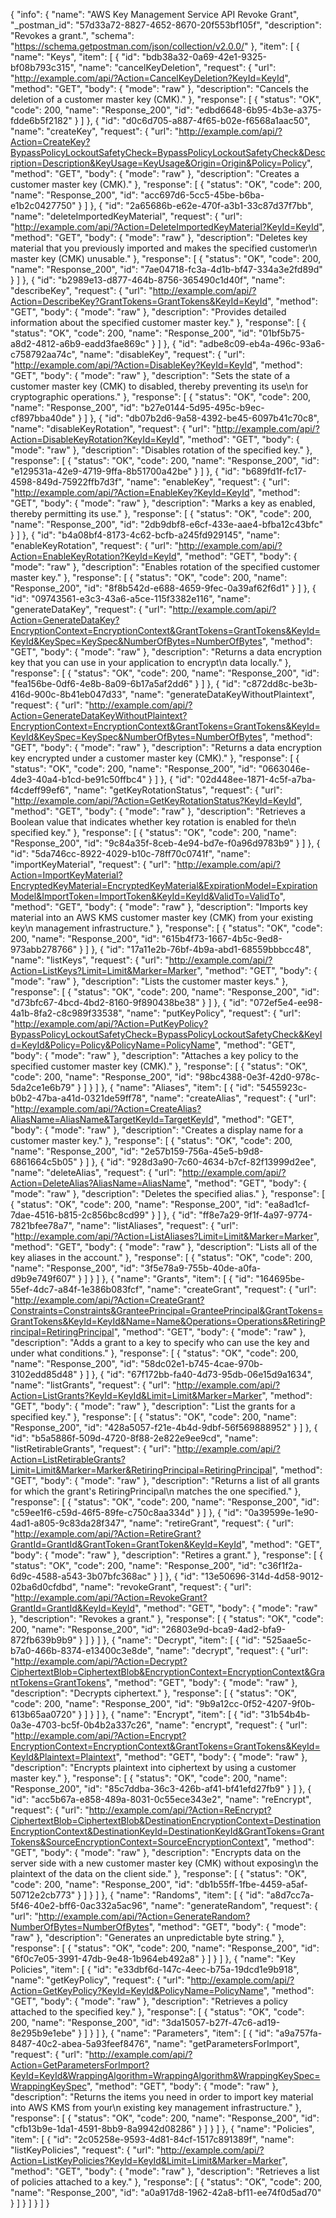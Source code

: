 {
  "info": {
    "name": "AWS Key Management Service API Revoke Grant",
    "_postman_id": "57d33a72-8827-4652-8670-20f553bf105f",
    "description": "Revokes a grant.",
    "schema": "https://schema.getpostman.com/json/collection/v2.0.0/"
  },
  "item": [
    {
      "name": "Keys",
      "item": [
        {
          "id": "bdb38a32-0a69-42e1-9325-bf08b793c315",
          "name": "cancelKeyDeletion",
          "request": {
            "url": "http://example.com/api/?Action=CancelKeyDeletion?KeyId=KeyId",
            "method": "GET",
            "body": {
              "mode": "raw"
            },
            "description": "Cancels the deletion of a customer master key (CMK)."
          },
          "response": [
            {
              "status": "OK",
              "code": 200,
              "name": "Response_200",
              "id": "edbd6648-6b95-4b3e-a375-fdde6b5f2182"
            }
          ]
        },
        {
          "id": "d0c6d705-a887-4f65-b02e-f6568a1aac50",
          "name": "createKey",
          "request": {
            "url": "http://example.com/api/?Action=CreateKey?BypassPolicyLockoutSafetyCheck=BypassPolicyLockoutSafetyCheck&Description=Description&KeyUsage=KeyUsage&Origin=Origin&Policy=Policy",
            "method": "GET",
            "body": {
              "mode": "raw"
            },
            "description": "Creates a customer master key (CMK)."
          },
          "response": [
            {
              "status": "OK",
              "code": 200,
              "name": "Response_200",
              "id": "acc697d6-5cc5-45be-b6ba-e1b2c0427750"
            }
          ]
        },
        {
          "id": "2a65686b-e62e-470f-a3b1-33c87d37f7bb",
          "name": "deleteImportedKeyMaterial",
          "request": {
            "url": "http://example.com/api/?Action=DeleteImportedKeyMaterial?KeyId=KeyId",
            "method": "GET",
            "body": {
              "mode": "raw"
            },
            "description": "Deletes key material that you previously imported and makes the specified customer\n      master key (CMK) unusable."
          },
          "response": [
            {
              "status": "OK",
              "code": 200,
              "name": "Response_200",
              "id": "7ae04718-fc3a-4d1b-bf47-334a3e2fd89d"
            }
          ]
        },
        {
          "id": "b2989e13-d877-464b-8756-365490c1d40f",
          "name": "describeKey",
          "request": {
            "url": "http://example.com/api/?Action=DescribeKey?GrantTokens=GrantTokens&KeyId=KeyId",
            "method": "GET",
            "body": {
              "mode": "raw"
            },
            "description": "Provides detailed information about the specified customer master key."
          },
          "response": [
            {
              "status": "OK",
              "code": 200,
              "name": "Response_200",
              "id": "01bf5b75-a8d2-4812-a6b9-eadd3fae869c"
            }
          ]
        },
        {
          "id": "adbe8c09-eb4a-496c-93a6-c758792aa74c",
          "name": "disableKey",
          "request": {
            "url": "http://example.com/api/?Action=DisableKey?KeyId=KeyId",
            "method": "GET",
            "body": {
              "mode": "raw"
            },
            "description": "Sets the state of a customer master key (CMK) to disabled, thereby preventing its use\n      for cryptographic operations."
          },
          "response": [
            {
              "status": "OK",
              "code": 200,
              "name": "Response_200",
              "id": "b27e0144-5d95-495c-b9ec-cf897bba40de"
            }
          ]
        },
        {
          "id": "db07b2d6-9a58-4392-be45-6097b41c70c8",
          "name": "disableKeyRotation",
          "request": {
            "url": "http://example.com/api/?Action=DisableKeyRotation?KeyId=KeyId",
            "method": "GET",
            "body": {
              "mode": "raw"
            },
            "description": "Disables rotation of the specified key."
          },
          "response": [
            {
              "status": "OK",
              "code": 200,
              "name": "Response_200",
              "id": "e129531a-42e9-4719-9ffa-8b51700a42be"
            }
          ]
        },
        {
          "id": "b689fd1f-fc17-4598-849d-75922ffb7d3f",
          "name": "enableKey",
          "request": {
            "url": "http://example.com/api/?Action=EnableKey?KeyId=KeyId",
            "method": "GET",
            "body": {
              "mode": "raw"
            },
            "description": "Marks a key as enabled, thereby permitting its use."
          },
          "response": [
            {
              "status": "OK",
              "code": 200,
              "name": "Response_200",
              "id": "2db9dbf8-e6cf-433e-aae4-bfba12c43bfc"
            }
          ]
        },
        {
          "id": "b4a08bf4-8173-4c62-bcfb-a245fd929145",
          "name": "enableKeyRotation",
          "request": {
            "url": "http://example.com/api/?Action=EnableKeyRotation?KeyId=KeyId",
            "method": "GET",
            "body": {
              "mode": "raw"
            },
            "description": "Enables rotation of the specified customer master key."
          },
          "response": [
            {
              "status": "OK",
              "code": 200,
              "name": "Response_200",
              "id": "8f8b542d-e688-4659-9fec-0a39af62f6d1"
            }
          ]
        },
        {
          "id": "09743561-e3c3-43a6-a5ce-115f3382e116",
          "name": "generateDataKey",
          "request": {
            "url": "http://example.com/api/?Action=GenerateDataKey?EncryptionContext=EncryptionContext&GrantTokens=GrantTokens&KeyId=KeyId&KeySpec=KeySpec&NumberOfBytes=NumberOfBytes",
            "method": "GET",
            "body": {
              "mode": "raw"
            },
            "description": "Returns a data encryption key that you can use in your application to encrypt\n      data locally."
          },
          "response": [
            {
              "status": "OK",
              "code": 200,
              "name": "Response_200",
              "id": "fea156be-0df6-4e8b-8a09-6b17a5af2dd6"
            }
          ]
        },
        {
          "id": "c872dd8c-be3b-416d-900c-8b41eb047d33",
          "name": "generateDataKeyWithoutPlaintext",
          "request": {
            "url": "http://example.com/api/?Action=GenerateDataKeyWithoutPlaintext?EncryptionContext=EncryptionContext&GrantTokens=GrantTokens&KeyId=KeyId&KeySpec=KeySpec&NumberOfBytes=NumberOfBytes",
            "method": "GET",
            "body": {
              "mode": "raw"
            },
            "description": "Returns a data encryption key encrypted under a customer master key (CMK)."
          },
          "response": [
            {
              "status": "OK",
              "code": 200,
              "name": "Response_200",
              "id": "0663046e-4de3-40a4-b1cd-be91c50ffbc4"
            }
          ]
        },
        {
          "id": "02d448ee-1871-4c5f-a7ba-f4cdeff99ef6",
          "name": "getKeyRotationStatus",
          "request": {
            "url": "http://example.com/api/?Action=GetKeyRotationStatus?KeyId=KeyId",
            "method": "GET",
            "body": {
              "mode": "raw"
            },
            "description": "Retrieves a Boolean value that indicates whether key rotation is enabled for the\n      specified key."
          },
          "response": [
            {
              "status": "OK",
              "code": 200,
              "name": "Response_200",
              "id": "9c84a35f-8ceb-4e94-bd7e-f0a96d9783b9"
            }
          ]
        },
        {
          "id": "5da746cc-8922-4029-b10c-78ff70c0741f",
          "name": "importKeyMaterial",
          "request": {
            "url": "http://example.com/api/?Action=ImportKeyMaterial?EncryptedKeyMaterial=EncryptedKeyMaterial&ExpirationModel=ExpirationModel&ImportToken=ImportToken&KeyId=KeyId&ValidTo=ValidTo",
            "method": "GET",
            "body": {
              "mode": "raw"
            },
            "description": "Imports key material into an AWS KMS customer master key (CMK) from your existing key\n      management infrastructure."
          },
          "response": [
            {
              "status": "OK",
              "code": 200,
              "name": "Response_200",
              "id": "615b4f73-1667-4b5c-9ed8-973abb278766"
            }
          ]
        },
        {
          "id": "17a11e2b-76bf-4b9a-abd1-68559bbbcc48",
          "name": "listKeys",
          "request": {
            "url": "http://example.com/api/?Action=ListKeys?Limit=Limit&Marker=Marker",
            "method": "GET",
            "body": {
              "mode": "raw"
            },
            "description": "Lists the customer master keys."
          },
          "response": [
            {
              "status": "OK",
              "code": 200,
              "name": "Response_200",
              "id": "d73bfc67-4bcd-4bd2-8160-9f890438be38"
            }
          ]
        },
        {
          "id": "072ef5e4-ee98-4a1b-8fa2-c8c989f33538",
          "name": "putKeyPolicy",
          "request": {
            "url": "http://example.com/api/?Action=PutKeyPolicy?BypassPolicyLockoutSafetyCheck=BypassPolicyLockoutSafetyCheck&KeyId=KeyId&Policy=Policy&PolicyName=PolicyName",
            "method": "GET",
            "body": {
              "mode": "raw"
            },
            "description": "Attaches a key policy to the specified customer master key (CMK)."
          },
          "response": [
            {
              "status": "OK",
              "code": 200,
              "name": "Response_200",
              "id": "98bc4388-0e3f-42d0-978c-5da2ce1e6b79"
            }
          ]
        }
      ]
    },
    {
      "name": "Aliases",
      "item": [
        {
          "id": "5455923c-b0b2-47ba-a41d-0321de59ff78",
          "name": "createAlias",
          "request": {
            "url": "http://example.com/api/?Action=CreateAlias?AliasName=AliasName&TargetKeyId=TargetKeyId",
            "method": "GET",
            "body": {
              "mode": "raw"
            },
            "description": "Creates a display name for a customer master key."
          },
          "response": [
            {
              "status": "OK",
              "code": 200,
              "name": "Response_200",
              "id": "2e57b159-756a-45e5-b9d8-6861664c5b05"
            }
          ]
        },
        {
          "id": "928d3a90-7c60-4634-b7cf-82f13999d2ee",
          "name": "deleteAlias",
          "request": {
            "url": "http://example.com/api/?Action=DeleteAlias?AliasName=AliasName",
            "method": "GET",
            "body": {
              "mode": "raw"
            },
            "description": "Deletes the specified alias."
          },
          "response": [
            {
              "status": "OK",
              "code": 200,
              "name": "Response_200",
              "id": "ea8ad1cf-7dae-4516-b815-2c856bc8cd99"
            }
          ]
        },
        {
          "id": "ff8e7a29-9f1f-4a97-9774-7821bfee78a7",
          "name": "listAliases",
          "request": {
            "url": "http://example.com/api/?Action=ListAliases?Limit=Limit&Marker=Marker",
            "method": "GET",
            "body": {
              "mode": "raw"
            },
            "description": "Lists all of the key aliases in the account."
          },
          "response": [
            {
              "status": "OK",
              "code": 200,
              "name": "Response_200",
              "id": "3f5e78a9-755b-40de-a0fa-d9b9e749f607"
            }
          ]
        }
      ]
    },
    {
      "name": "Grants",
      "item": [
        {
          "id": "164695be-55ef-4dc7-a84f-1e386b083fcf",
          "name": "createGrant",
          "request": {
            "url": "http://example.com/api/?Action=CreateGrant?Constraints=Constraints&GranteePrincipal=GranteePrincipal&GrantTokens=GrantTokens&KeyId=KeyId&Name=Name&Operations=Operations&RetiringPrincipal=RetiringPrincipal",
            "method": "GET",
            "body": {
              "mode": "raw"
            },
            "description": "Adds a grant to a key to specify who can use the key and under what conditions."
          },
          "response": [
            {
              "status": "OK",
              "code": 200,
              "name": "Response_200",
              "id": "58dc02e1-b745-4cae-970b-3102edd85d48"
            }
          ]
        },
        {
          "id": "67f172bb-fa40-4d73-95db-06e15d9a1634",
          "name": "listGrants",
          "request": {
            "url": "http://example.com/api/?Action=ListGrants?KeyId=KeyId&Limit=Limit&Marker=Marker",
            "method": "GET",
            "body": {
              "mode": "raw"
            },
            "description": "List the grants for a specified key."
          },
          "response": [
            {
              "status": "OK",
              "code": 200,
              "name": "Response_200",
              "id": "428a5057-f21e-4b4d-9dbf-56f569888952"
            }
          ]
        },
        {
          "id": "b5a5886f-509d-4720-8f88-2e822e9ee9cd",
          "name": "listRetirableGrants",
          "request": {
            "url": "http://example.com/api/?Action=ListRetirableGrants?Limit=Limit&Marker=Marker&RetiringPrincipal=RetiringPrincipal",
            "method": "GET",
            "body": {
              "mode": "raw"
            },
            "description": "Returns a list of all grants for which the grant's RetiringPrincipal\n      matches the one specified."
          },
          "response": [
            {
              "status": "OK",
              "code": 200,
              "name": "Response_200",
              "id": "c59ee1f6-c59d-46f5-89fe-c750c8aa334d"
            }
          ]
        },
        {
          "id": "0a39599e-1e90-4ad1-a805-9c83da28f347",
          "name": "retireGrant",
          "request": {
            "url": "http://example.com/api/?Action=RetireGrant?GrantId=GrantId&GrantToken=GrantToken&KeyId=KeyId",
            "method": "GET",
            "body": {
              "mode": "raw"
            },
            "description": "Retires a grant."
          },
          "response": [
            {
              "status": "OK",
              "code": 200,
              "name": "Response_200",
              "id": "c36f1f2a-6d9c-4588-a543-3b07bfc368ac"
            }
          ]
        },
        {
          "id": "13e50696-314d-4d58-9012-02ba6d0cfdbd",
          "name": "revokeGrant",
          "request": {
            "url": "http://example.com/api/?Action=RevokeGrant?GrantId=GrantId&KeyId=KeyId",
            "method": "GET",
            "body": {
              "mode": "raw"
            },
            "description": "Revokes a grant."
          },
          "response": [
            {
              "status": "OK",
              "code": 200,
              "name": "Response_200",
              "id": "26803e9d-bca9-4ad2-bfa9-872fb639b9b9"
            }
          ]
        }
      ]
    },
    {
      "name": "Decrypt",
      "item": [
        {
          "id": "525aae5c-b7a0-466b-8374-e13400c3e8de",
          "name": "decrypt",
          "request": {
            "url": "http://example.com/api/?Action=Decrypt?CiphertextBlob=CiphertextBlob&EncryptionContext=EncryptionContext&GrantTokens=GrantTokens",
            "method": "GET",
            "body": {
              "mode": "raw"
            },
            "description": "Decrypts ciphertext."
          },
          "response": [
            {
              "status": "OK",
              "code": 200,
              "name": "Response_200",
              "id": "9b9a12cc-0f52-4207-9f0b-613b65aa0720"
            }
          ]
        }
      ]
    },
    {
      "name": "Encrypt",
      "item": [
        {
          "id": "31b54b4b-0a3e-4703-bc5f-0b4b2a337c26",
          "name": "encrypt",
          "request": {
            "url": "http://example.com/api/?Action=Encrypt?EncryptionContext=EncryptionContext&GrantTokens=GrantTokens&KeyId=KeyId&Plaintext=Plaintext",
            "method": "GET",
            "body": {
              "mode": "raw"
            },
            "description": "Encrypts plaintext into ciphertext by using a customer master key."
          },
          "response": [
            {
              "status": "OK",
              "code": 200,
              "name": "Response_200",
              "id": "85c7ddba-36c3-426b-af41-bf41efd27fb9"
            }
          ]
        },
        {
          "id": "acc5b67a-e858-489a-8031-0c55ece343e2",
          "name": "reEncrypt",
          "request": {
            "url": "http://example.com/api/?Action=ReEncrypt?CiphertextBlob=CiphertextBlob&DestinationEncryptionContext=DestinationEncryptionContext&DestinationKeyId=DestinationKeyId&GrantTokens=GrantTokens&SourceEncryptionContext=SourceEncryptionContext",
            "method": "GET",
            "body": {
              "mode": "raw"
            },
            "description": "Encrypts data on the server side with a new customer master key (CMK) without exposing\n      the plaintext of the data on the client side."
          },
          "response": [
            {
              "status": "OK",
              "code": 200,
              "name": "Response_200",
              "id": "db1b55ff-1fbe-4459-a5af-50712e2cb773"
            }
          ]
        }
      ]
    },
    {
      "name": "Randoms",
      "item": [
        {
          "id": "a8d7cc7a-5f46-40e2-bff6-0ac332a5ac96",
          "name": "generateRandom",
          "request": {
            "url": "http://example.com/api/?Action=GenerateRandom?NumberOfBytes=NumberOfBytes",
            "method": "GET",
            "body": {
              "mode": "raw"
            },
            "description": "Generates an unpredictable byte string."
          },
          "response": [
            {
              "status": "OK",
              "code": 200,
              "name": "Response_200",
              "id": "6f0c7e05-3991-47db-9e48-1b964eb492a8"
            }
          ]
        }
      ]
    },
    {
      "name": "Key Policies",
      "item": [
        {
          "id": "e33dbf6d-147c-4eec-b75a-19dcd1e9b918",
          "name": "getKeyPolicy",
          "request": {
            "url": "http://example.com/api/?Action=GetKeyPolicy?KeyId=KeyId&PolicyName=PolicyName",
            "method": "GET",
            "body": {
              "mode": "raw"
            },
            "description": "Retrieves a policy attached to the specified key."
          },
          "response": [
            {
              "status": "OK",
              "code": 200,
              "name": "Response_200",
              "id": "3da15057-b27f-47c6-ad19-8e295b9e1ebe"
            }
          ]
        }
      ]
    },
    {
      "name": "Parameters",
      "item": [
        {
          "id": "a9a757fa-8487-40c2-abea-5a93feef8476",
          "name": "getParametersForImport",
          "request": {
            "url": "http://example.com/api/?Action=GetParametersForImport?KeyId=KeyId&WrappingAlgorithm=WrappingAlgorithm&WrappingKeySpec=WrappingKeySpec",
            "method": "GET",
            "body": {
              "mode": "raw"
            },
            "description": "Returns the items you need in order to import key material into AWS KMS from your\n      existing key management infrastructure."
          },
          "response": [
            {
              "status": "OK",
              "code": 200,
              "name": "Response_200",
              "id": "cfb13b9e-1da1-4591-8bb9-8a9942d08286"
            }
          ]
        }
      ]
    },
    {
      "name": "Policies",
      "item": [
        {
          "id": "2c05258e-9593-4d81-84cf-1517c891389f",
          "name": "listKeyPolicies",
          "request": {
            "url": "http://example.com/api/?Action=ListKeyPolicies?KeyId=KeyId&Limit=Limit&Marker=Marker",
            "method": "GET",
            "body": {
              "mode": "raw"
            },
            "description": "Retrieves a list of policies attached to a key."
          },
          "response": [
            {
              "status": "OK",
              "code": 200,
              "name": "Response_200",
              "id": "a0a917d8-1962-42a8-bf11-ee74f0d5ad70"
            }
          ]
        }
      ]
    }
  ]
}